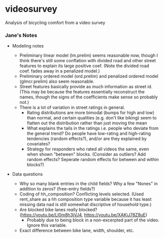 # videosurvey
Analysis of bicycling comfort from a video survey

### Jane's Notes

- Modeling notes 
  - Preliminary linear model (lm.prelim) seems reasonable now, though I think there's still some conflation with divided road and other street features to explain its large positive coef. (Note the divided road coef. fades away in a penalized model.)
  - Preliminary ordered model (ord.prelim) and penalized ordered model (glmcr.prelim) also seem reasonable.
  - Street features basically provide as much information as street id. (This may be because the features essentially reconstruct the names, though the signs of the coefficients make sense so probably not.) 
  - There is a lot of variation in street ratings in general. 
    - Rating distributions are more bimodal (bumps for high and low) than normal, and certain qualities (e.g. don't like biking) seem to flatten out the distribution rather than just moving the mean
    - What explains the tails in the ratings i.e. people who deviate from the general trend? Do people have low-rating and high-rating tendencies (random effects?), and/or are they explained by covariates?
    - Strategy for responders who rated all videos the same, even when shown "between" blocks. (Consider as outliers? Add random effects? Seperate random effects for between and within blocks?)
  

- Data questions
  - Why so many blank entries in the child fields? Why a few "Nones" in addition to zeros? (free-entry fields?)
  - Coding of hh_composition? Conflicting levels selected. (Used rent_share as a hh composition type variable because it has least missing data nad is still somewhat discriptive of household type.)
  - Are blocked bike lanes really blocked? (https://youtu.be/LI0m8h3jVJ4, https://youtu.be/XAKiJ78Z8uE)
    - Probably due to being block in a non-excerpted part of the video. Ignore this variable.
  - Exact difference between bike lane, width, shoulder, etc.
  

  
  

